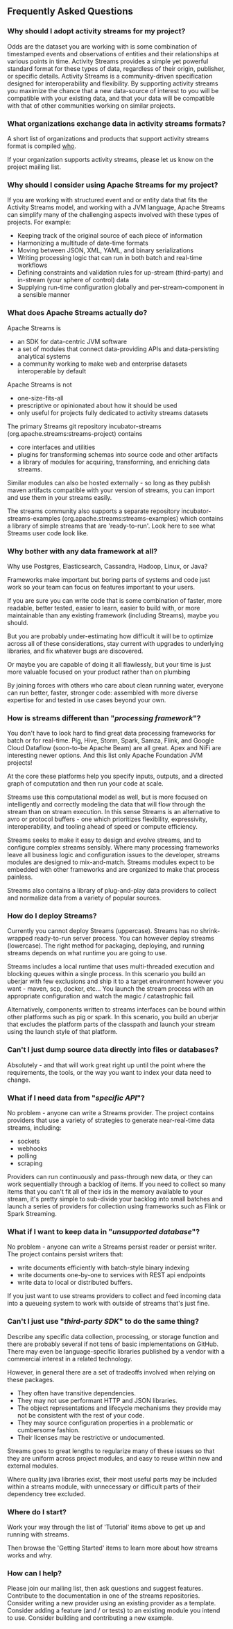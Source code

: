 ## Frequently Asked Questions

###    Why should I adopt activity streams for my project?

Odds are the dataset you are working with is some combination of timestamped events and observations of entities and their relationships at various points in time.  Activity Streams provides a simple yet powerful standard format for these types of data, regardless of their origin, publisher, or specific details.  Activity Streams is a community-driven specification designed for interoperability and flexibility.  By supporting activity streams you maximize the chance that a new data-source of interest to you will be compatible with your existing data, and that your data will be compatible with that of other communities working on similar projects.  

###    What organizations exchange data in activity streams formats?

A short list of organizations and products that support activity streams format is compiled [who](who.html "here").

If your organization supports activity streams, please let us know on the project mailing list.

###    Why should I consider using Apache Streams for my project?

If you are working with structured event and or entity data that fits the Activity Streams model, and working with a JVM language, Apache Streams can simplify many of the challenging aspects involved with these types of projects.  For example:

* Keeping track of the original source of each piece of information
* Harmonizing a multitude of date-time formats
* Moving between JSON, XML, YAML, and binary serializations
* Writing processing logic that can run in both batch and real-time workflows
* Defining constraints and validation rules for up-stream (third-party) and in-stream (your sphere of control) data
* Supplying run-time configuration globally and per-stream-component in a sensible manner

###    What does Apache Streams actually do?

Apache Streams is

* an SDK for data-centric JVM software
* a set of modules that connect data-providing APIs and data-persisting analytical systems
* a community working to make web and enterprise datasets interoperable by default

Apache Streams is not

* one-size-fits-all
* prescriptive or opinionated about how it should be used
* only useful for projects fully dedicated to activity streams datasets

The primary Streams git repository incubator-streams (org.apache.streams:streams-project) contains
 
* core interfaces and utilities
* plugins for transforming schemas into source code and other artifacts
* a library of modules for acquiring, transforming, and enriching data streams.

Similar modules can also be hosted externally - so long as they publish maven artifacts compatible with your version of streams, you can import and use them in your streams easily.

The streams community also supports a separate repository incubator-streams-examples (org.apache.streams:streams-examples) which contains a library of simple streams that are 'ready-to-run'.  Look here to see what Streams user code look like.

###    Why bother with any data framework at all?

Why use Postgres, Elasticsearch, Cassandra, Hadoop, Linux, or Java?

Frameworks make important but boring parts of systems and code just work so your team can focus on features important to your users.

If you are sure you can write code that is some combination of faster, more readable, better tested, easier to learn, easier to build with, or more maintainable than any existing framework (including Streams), maybe you should.

But you are probably under-estimating how difficult it will be to optimize across all of these considerations, stay current with upgrades to underlying libraries, and fix whatever bugs are discovered.

Or maybe you are capable of doing it all flawlessly, but your time is just more valuable focused on your product rather than on plumbing

By joining forces with others who care about clean running water, everyone can run better, faster, stronger code: assembled with more diverse expertise for and tested in use cases beyond your own.

###    How is streams different than "*processing framework*"?

You don't have to look hard to find great data processing frameworks for batch or for real-time.  Pig, Hive, Storm, Spark, Samza, Flink, and Google Cloud Dataflow (soon-to-be Apache Beam) are all great.  Apex and NiFi are interesting newer options.  And this list only Apache Foundation JVM projects!

At the core these platforms help you specify inputs, outputs, and a directed graph of computation and then run your code at scale.

Streams use this computational model as well, but is more focused on intelligently and correctly modeling the data that will flow through the stream than on stream execution.  In this sense Streams is an alternative to avro or protocol buffers - one which prioritizes flexibility, expressivity, interoperability, and tooling ahead of speed or compute efficiency.

Streams seeks to make it easy to design and evolve streams, and to configure complex streams sensibly.  Where many processing frameworks leave all business logic and configuration issues to the developer, streams modules are designed to mix-and-match.  Streams modules expect to be embedded with other frameworks and are organized to make that process painless.

Streams also contains a library of plug-and-play data providers to collect and normalize data from a variety of popular sources.

###    How do I deploy Streams?

Currently you cannot deploy Streams (uppercase).  Streams has no shrink-wrapped ready-to-run server process.  You can however deploy streams (lowercase).  The right method for packaging, deploying, and running streams depends on what runtime you are going to use.

Streams includes a local runtime that uses multi-threaded execution and blocking queues within a single process.  In this scenario you build an uberjar with few exclusions and ship it to a target environment however you want - maven, scp, docker, etc...  You launch the stream process with an appropriate configuration and watch the magic / catastrophic fail.

Alternatively, components written to streams interfaces can be bound within other platforms such as pig or spark.  In this scenario, you build an uberjar that excludes the platform parts of the classpath and launch your stream using the launch style of that platform.

###    Can't I just dump source data directly into files or databases?

Absolutely - and that will work great right up until the point where the requirements, the tools, or the way you want to index your data need to change.

###    What if I need data from "*specific API*"?

No problem - anyone can write a Streams provider.  The project contains providers that use a variety of strategies to generate near-real-time data streams, including:

* sockets
* webhooks
* polling
* scraping

Providers can run continuously and pass-through new data, or they can work sequentially through a backlog of items.  If you need to collect so many items that you can't fit all of their ids in the memory available to your stream, it's pretty simple to sub-divide your backlog into small batches and launch a series of providers for collection using frameworks such as Flink or Spark Streaming.

###    What if I want to keep data in "*unsupported database*"?

No problem - anyone can write a Streams persist reader or persist writer.  The project contains persist writers that:

* write documents efficiently with batch-style binary indexing
* write documents one-by-one to services with REST api endpoints
* write data to local or distributed buffers.

If you just want to use streams providers to collect and feed incoming data into a queueing system to work with outside of streams that's just fine.

###    Can't I just use "*third-party SDK*" to do the same thing?

Describe any specific data collection, processing, or storage function and there are probably several if not tens of basic implementations on GitHub.  There may even be language-specific libraries published by a vendor with a commercial interest in a related technology.

However, in general there are a set of tradeoffs involved when relying on these packages.

* They often have transitive dependencies.
* They may not use performant HTTP and JSON libraries.
* The object representations and lifecycle mechanisms they provide may not be consistent with the rest of your code.
* They may source configuration properties in a problematic or cumbersome fashion.
* Their licenses may be restrictive or undocumented.

Streams goes to great lengths to regularize many of these issues so that they are uniform across project modules, and easy to reuse within new and external modules.

Where quality java libraries exist, their most useful parts may be included within a streams module, with unnecessary or difficult parts of their dependency tree excluded.

###    Where do I start?

Work your way through the list of 'Tutorial' items above to get up and running with streams.

Then browse the 'Getting Started' items to learn more about how streams works and why.

###    How can I help?

Please join our mailing list, then ask questions and suggest features.  Contribute to the documentation in one of the streams repositories.  Consider writing a new provider using an existing provider as a template.  Consider adding a feature (and / or tests) to an existing module you intend to use.  Consider building and contributing a new example.  
